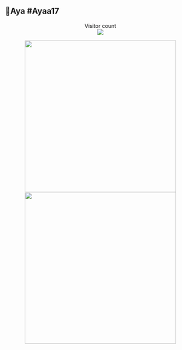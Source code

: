 ##  🚀Aya #Ayaa17

<p align="center"> 
  Visitor count<br>
  <img src="https://profile-counter.glitch.me/Ayaa17/count.svg" />
</p>

<p align="center"> 
  <a href="https://github.com/anuraghazra/github-readme-stats">
    <img height=400 align="center" src="https://github-readme-stats.vercel.app/api?username=Ayaa17&rank_icon=github&theme=dracula&show=reviews,discussions_started,discussions_answered,prs_merged,prs_merged_percentage" />
  </a>
  <a href="https://github.com/anuraghazra/convoychat">
    <img height=400 align="center" src="https://github-readme-stats.vercel.app/api/top-langs?username=Ayaa17&theme=dracula&layout=donut-vertical&langs_count=8&card_width=320" />
  </a>
</p>



<!--
**Ayaa17/Ayaa17** is a ✨ _special_ ✨ repository because its `README.md` (this file) appears on your GitHub profile.

Here are some ideas to get you started:

- 🔭 I’m currently working on ...
- 🌱 I’m currently learning ...
- 👯 I’m looking to collaborate on ...
- 🤔 I’m looking for help with ...
- 💬 Ask me about ...
- 📫 How to reach me: ...
- 😄 Pronouns: ...
- ⚡ Fun fact: ...
-->

